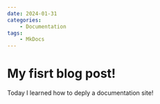 ```yaml
---
date: 2024-01-31
categories: 
    - Documentation
tags: 
    - MkDocs
---
```


# My fisrt blog post!

Today I learned how to deply a documentation site!